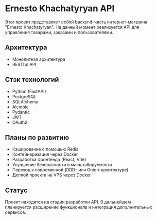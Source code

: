 # Ernesto Khachatyryan API

Этот проект представляет собой backend-часть интернет-магазина "Ernesto Khachatyryan". На данный момент реализуется API для управления товарами, заказами и пользователями.

## Архитектура

- Монолитная архитектура
- RESTful API

## Стэк технологий

- Python (FastAPI)
- PostgreSQL
- SQLAlchemy
- Alembic
- Pydantic
- JWT
- OAuth2

## Планы по развитию

- Кэширование с помощью Redis
- Контейнеризация через Docker
- Разработка фронтенда (React, Vite)
- Улучшение безопасности и масштабируемости
- Переход к современной (DDD- или Onion-архитектуре)
- Деплой проекта на VPS через Docker

## Статус

Проект находится на стадии разработки API. В дальнейшем планируется расширение функционала и интеграция дополнительных сервисов.
